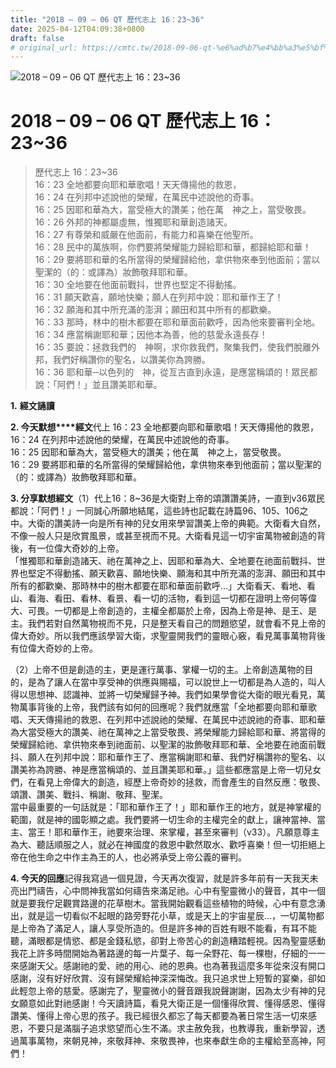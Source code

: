 ```yaml
---
title: "2018 – 09 – 06 QT 歷代志上 16：23~36"
date: 2025-04-12T04:09:38+0800
draft: false
# original_url: https://cmtc.tw/2018-09-06-qt-%e6%ad%b7%e4%bb%a3%e5%bf%97%e4%b8%8a-16%ef%bc%9a2336
---
```


![2018 – 09 – 06 QT 歷代志上 16：23\~36](/images/qt.jpg   "2018 – 09 – 06 QT 歷代志上 16：23\~36")

# 2018 – 09 – 06 QT 歷代志上 16：23\~36

> 歷代志上 16：23\~36  
> 16：23 全地都要向耶和華歌唱！天天傳揚他的救恩，  
> 16：24 在列邦中述說他的榮耀，在萬民中述說他的奇事。  
> 16：25 因耶和華為大，當受極大的讚美；他在萬　神之上，當受敬畏。  
> 16：26 外邦的神都屬虛無，惟獨耶和華創造諸天。  
> 16：27 有尊榮和威嚴在他面前，有能力和喜樂在他聖所。  
> 16：28 民中的萬族啊，你們要將榮耀能力歸給耶和華，都歸給耶和華！  
> 16：29 要將耶和華的名所當得的榮耀歸給他，拿供物來奉到他面前；當以聖潔的（的：或譯為）妝飾敬拜耶和華。  
> 16：30 全地要在他面前戰抖，世界也堅定不得動搖。  
> 16：31 願天歡喜，願地快樂；願人在列邦中說：耶和華作王了！  
> 16：32 願海和其中所充滿的澎湃；願田和其中所有的都歡樂。  
> 16：33 那時，林中的樹木都要在耶和華面前歡呼，因為他來要審判全地。  
> 16：34 應當稱謝耶和華；因他本為善，他的慈愛永遠長存！  
> 16：35 要說：拯救我們的　神啊，求你救我們，聚集我們，使我們脫離外邦，我們好稱讚你的聖名，以讚美你為誇勝。  
> 16：36 耶和華─以色列的　神，從亙古直到永遠，是應當稱頌的！眾民都說：「阿們！」並且讚美耶和華。

**1.** **經文誦讀**

**2. 今天默想****經文**代上 16：23 全地都要向耶和華歌唱！天天傳揚他的救恩，  
16：24 在列邦中述說他的榮耀，在萬民中述說他的奇事。  
16：25 因耶和華為大，當受極大的讚美；他在萬　神之上，當受敬畏。  
16：29 要將耶和華的名所當得的榮耀歸給他，拿供物來奉到他面前；當以聖潔的（的：或譯為）妝飾敬拜耶和華。

**3. 分享默想經文**（1）代上16：8\~36是大衛對上帝的頌讚讚美詩，一直到v36眾民都說：「阿們！」一同誠心所願地結尾，這些詩也記載在詩篇96、105、106之中。大衛的讚美詩一向是所有神的兒女用來學習讚美上帝的典範。大衛看大自然，不像一般人只是欣賞風景，或甚至視而不見。大衛看見這一切宇宙萬物被創造的背後，有一位偉大奇妙的上帝。  
「惟獨耶和華創造諸天、祂在萬神之上、因耶和華為大、全地要在祂面前戰抖、世界也堅定不得動搖、願天歡喜、願地快樂、願海和其中所充滿的澎湃、願田和其中所有的都歡樂、那時林中的樹木都要在耶和華面前歡呼…」大衛看天、看地、看山、看海、看田、看林、看景、看一切的活物，看到這一切都在證明上帝何等偉大、可畏。一切都是上帝創造的，主權全都屬於上帝，因為上帝是神、是王、是主。我們若對自然萬物視而不見，只是整天看自己的問題慾望，就會看不見上帝的偉大奇妙。所以我們應該學習大衛，求聖靈開我們的靈眼心竅，看見萬事萬物背後有位偉大奇妙的上帝。

（2）上帝不但是創造的主，更是運行萬事、掌權一切的主。上帝創造萬物的目的，是為了讓人在當中享受神的供應與賜福，可以說世上一切都是為人造的，叫人得以思想神、認識神、並將一切榮耀歸予神。我們如果學會從大衛的眼光看見，萬物萬事背後的上帝，我們該有如何的回應呢？我們就應當「全地都要向耶和華歌唱、天天傳揚祂的救恩、在列邦中述說祂的榮耀、在萬民中述說祂的奇事、耶和華為大當受極大的讚美、祂在萬神之上當受敬畏、將榮耀能力歸給耶和華、將當得的榮耀歸給祂、拿供物來奉到祂面前、以聖潔的妝飾敬拜耶和華、全地要在祂面前戰抖、願人在列邦中說：耶和華作王了、應當稱謝耶和華、我們好稱讚祢的聖名、以讚美祢為誇勝、神是應當稱頌的、並且讚美耶和華。」這些都應當是上帝一切兒女們，在看見上帝偉大的創造，經歷上帝奇妙的拯救，而會產生的自然反應：敬畏、頌讚、讚美、戰抖、稱謝、敬拜、聖潔。  
當中最重要的一句話就是：「耶和華作王了！」耶和華作王的地方，就是神掌權的範圍，就是神的國彰顯之處。我們要將一切生命的主權完全的獻上，讓神當神、當主、當王！耶和華作王，祂要來治理、來掌權，甚至來審判（v33）。凡願意尊主為大、聽話順服之人，就必在神國度的救恩中歡然取水、歡呼喜樂！但一切拒絕上帝在他生命之中作主為王的人，也必將承受上帝公義的審判。

**4. 今天的回應**記得我寫過一個見證，今天再次復習，就是許多年前有一天我天未亮出門禱告，心中問神我當如何禱告來滿足祂。心中有聖靈微小的聲音，其中一個就是要我佇足觀賞路邊的花草樹木。當我開始觀看這些植物的時候，心中有意念湧出，就是這一切看似不起眼的路旁野花小草，或是天上的宇宙星辰…，一切萬物都是上帝為了滿足人，讓人享受所造的。但是許多神的百姓有眼不能看，有耳不能聽，滿眼都是情慾、都是金錢私慾，卻對上帝苦心的創造糟踏輕視。因為聖靈感動我花上許多時間開始為著路邊的每一片葉子、每一朵野花、每一棵樹，仔細的一一來感謝天父。感謝祂的愛、祂的用心、祂的恩典。也為著我這麼多年從來沒有開口感謝，沒有好好欣賞、沒有歸榮耀給神深深悔改。我只追求世上短暫的宴樂，卻如此輕忽上帝的慈愛。感謝完了，聖靈微小的聲音跟我說聲謝謝，因為太少有神的兒女願意如此對祂感謝！今天讀詩篇，看見大衛正是一個懂得欣賞、懂得感恩、懂得讚美、懂得上帝心思的孩子。我已經很久都忘了每天都要為著日常生活一切來感恩，不要只是滿腦子追求慾望而心生不滿。求主赦免我，也教導我，重新學習，透過萬事萬物，來朝見神，來敬拜神、來敬畏神，也來奉獻生命的主權給至高神，阿們！